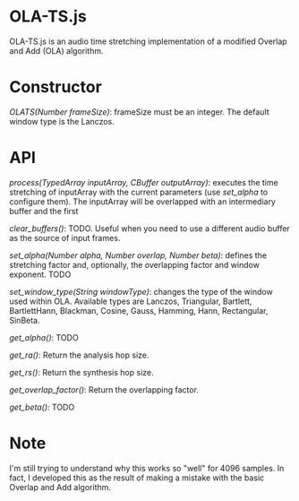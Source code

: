 # OLA-TS.js

OLA-TS.js is an audio time stretching implementation of a modified Overlap and Add (OLA) algorithm.

# Constructor

*OLATS(Number frameSize)*: frameSize must be an integer. The default window type is the Lanczos.

# API

*process(TypedArray inputArray, CBuffer outputArray)*: executes the time stretching of inputArray with the current parameters (use *set_alpha* to configure them). The inputArray will be overlapped with an intermediary buffer and the first 

*clear_buffers()*: TODO. Useful when you need to use a different audio buffer as the source of input frames.

*set_alpha(Number alpha, Number overlap, Number beta)*: defines the stretching factor and, optionally, the overlapping factor and window exponent. TODO

*set_window_type(String windowType)*: changes the type of the window used within OLA. Available types are Lanczos, Triangular, Bartlett, BartlettHann, Blackman, Cosine, Gauss, Hamming, Hann, Rectangular, SinBeta.

*get_alpha()*: TODO

*get_ra()*: Return the analysis hop size.

*get_rs()*: Return the synthesis hop size.

*get_overlap_factor()*: Return the overlapping factor.

*get_beta()*: TODO



# Note

I'm still trying to understand why this works so "well" for 4096 samples. In fact, I developed this as the result of making a mistake with the basic Overlap and Add algorithm.
